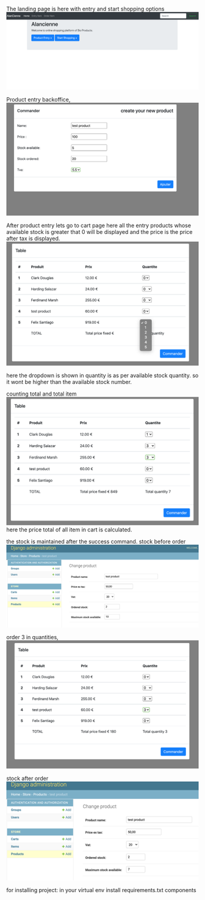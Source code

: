 The landing page is here with entry and start shopping options
![project screenshot](./images/landing%20page.png)

Product entry backoffice,
![project screenshot](./images/backoffice-entry.png)

After product entry lets go to cart page
here all the entry products whose available stock is greater that 0 will be displayed
and the price is the price after tax is displayed.
![project screenshot](./images/order-page.png)

here the dropdown is shown in quantity is as per available stock quantity.
so it wont be higher than the available stock number.

counting total and total item
![project screenshot](./images/total-count-on-same-page.png)
here the price total of all item in cart is calculated.

the stock is maintained after the success command.
stock before order
![project screenshot](./images/totalstock%20of%20product.png)

order 3 in quantities,
![project screenshot](./images/ordering%203%20item.png)

stock after order
![project screenshot](./images/stock-after-order.png)

for installing project:
in your virtual env install requirements.txt components

